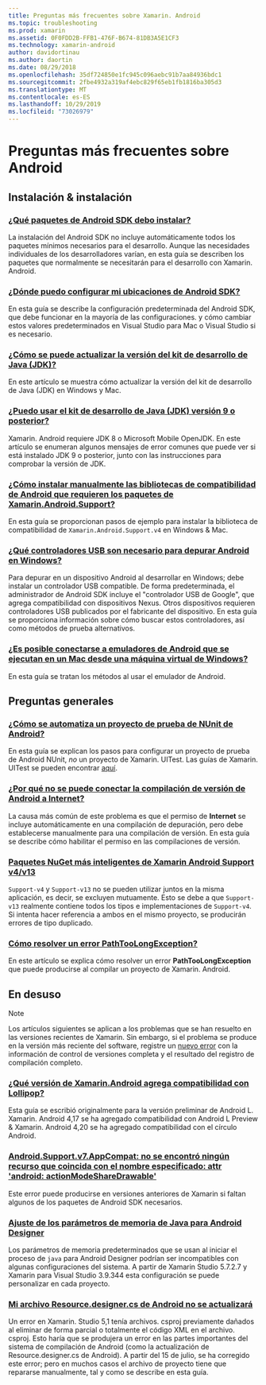```yaml
---
title: Preguntas más frecuentes sobre Xamarin. Android
ms.topic: troubleshooting
ms.prod: xamarin
ms.assetid: 0F0FDD2B-FFB1-476F-B674-81DB3A5E1CF3
ms.technology: xamarin-android
author: davidortinau
ms.author: daortin
ms.date: 08/29/2018
ms.openlocfilehash: 35df724850e1fc945c096aebc91b7aa84936bdc1
ms.sourcegitcommit: 2fbe4932a319af4ebc829f65eb1fb1816ba305d3
ms.translationtype: MT
ms.contentlocale: es-ES
ms.lasthandoff: 10/29/2019
ms.locfileid: "73026979"
---
```

# <a name="android-frequently-asked-questions"></a>Preguntas más frecuentes sobre Android

## <a name="installation--setup"></a>Instalación & instalación

### <a name="which-android-sdk-packages-should-i-installinstall-android-sdk-packagesmd"></a>[¿Qué paquetes de Android SDK debo instalar?](install-android-sdk-packages.md)

La instalación del Android SDK no incluye automáticamente todos los paquetes mínimos necesarios para el desarrollo. Aunque las necesidades individuales de los desarrolladores varían, en esta guía se describen los paquetes que normalmente se necesitarán para el desarrollo con Xamarin. Android.

### <a name="where-can-i-set-my-android-sdk-locationsandroid-sdk-locationmd"></a>[¿Dónde puedo configurar mi ubicaciones de Android SDK?](android-sdk-location.md)

En esta guía se describe la configuración predeterminada del Android SDK, que debe funcionar en la mayoría de las configuraciones. y cómo cambiar estos valores predeterminados en Visual Studio para Mac o Visual Studio si es necesario.

### <a name="how-do-i-update-the-java-development-kit-jdk-versionupdate-jdkmd"></a>[¿Cómo se puede actualizar la versión del kit de desarrollo de Java (JDK)?](update-jdk.md)

En este artículo se muestra cómo actualizar la versión del kit de desarrollo de Java (JDK) en Windows y Mac.

### <a name="can-i-use-java-development-kit-jdk-version-9-or-laterjdk9-errorsmd"></a>[¿Puedo usar el kit de desarrollo de Java (JDK) versión 9 o posterior?](jdk9-errors.md)

Xamarin. Android requiere JDK 8 o Microsoft Mobile OpenJDK. En este artículo se enumeran algunos mensajes de error comunes que puede ver si está instalado JDK 9 o posterior, junto con las instrucciones para comprobar la versión de JDK.

### <a name="how-can-i-manually-install-the-android-support-libraries-required-by-the-xamarinandroidsupport-packagesinstall-android-support-librarymd"></a>[¿Cómo instalar manualmente las bibliotecas de compatibilidad de Android que requieren los paquetes de Xamarin.Android.Support?](install-android-support-library.md)

En esta guía se proporcionan pasos de ejemplo para instalar la biblioteca de compatibilidad de `Xamarin.Android.Support.v4` en Windows & Mac.

### <a name="what-usb-drivers-do-i-need-to-debug-android-on-windowsandroid-drivers-debug-windowsmd"></a>[¿Qué controladores USB son necesario para depurar Android en Windows?](android-drivers-debug-windows.md)

Para depurar en un dispositivo Android al desarrollar en Windows; debe instalar un controlador USB compatible. De forma predeterminada, el administrador de Android SDK incluye el "controlador USB de Google", que agrega compatibilidad con dispositivos Nexus.
Otros dispositivos requieren controladores USB publicados por el fabricante del dispositivo. En esta guía se proporciona información sobre cómo buscar estos controladores, así como métodos de prueba alternativos.

### <a name="is-it-possible-to-connect-to-android-emulators-running-on-a-mac-from-a-windows-vmconnect-android-emulator-mac-windowsmd"></a>[¿Es posible conectarse a emuladores de Android que se ejecutan en un Mac desde una máquina virtual de Windows?](connect-android-emulator-mac-windows.md)

En esta guía se tratan los métodos al usar el emulador de Android.

## <a name="general-questions"></a>Preguntas generales

### <a name="how-do-i-automate-an-android-nunit-test-projectautomate-android-nunit-testmd"></a>[¿Cómo se automatiza un proyecto de prueba de NUnit de Android?](automate-android-nunit-test.md)

En esta guía se explican los pasos para configurar un proyecto de prueba de Android NUnit, _no_ un proyecto de Xamarin. UITest. Las guías de Xamarin. UITest se pueden encontrar [aquí](https://docs.microsoft.com/appcenter/test-cloud/preparing-for-upload/uitest).

### <a name="why-cant-my-android-release-build-connect-to-the-internetandroid-internetmd"></a>[¿Por qué no se puede conectar la compilación de versión de Android a Internet?](android-internet.md)

La causa más común de este problema es que el permiso de **Internet** se incluye automáticamente en una compilación de depuración, pero debe establecerse manualmente para una compilación de versión. En esta guía se describe cómo habilitar el permiso en las compilaciones de versión.

### <a name="smarter-xamarin-android-support-v4--v13-nuget-packagesandroid-support-v4v13-librariesmd"></a>[Paquetes NuGet más inteligentes de Xamarin Android Support v4/v13](android-support-v4v13-libraries.md)

`Support-v4` y `Support-v13` no se pueden utilizar juntos en la misma aplicación, es decir, se excluyen mutuamente. Esto se debe a que `Support-v13` realmente contiene todos los tipos e implementaciones de `Support-v4`. Si intenta hacer referencia a ambos en el mismo proyecto, se producirán errores de tipo duplicado.

### <a name="how-do-i-resolve-a-pathtoolongexception-errorpath-too-long-exceptionmd"></a>[Cómo resolver un error PathTooLongException?](path-too-long-exception.md)

En este artículo se explica cómo resolver un error **PathTooLongException** que puede producirse al compilar un proyecto de Xamarin. Android.

## <a name="deprecated"></a>En desuso

> [!NOTE]
> Los artículos siguientes se aplican a los problemas que se han resuelto en las versiones recientes de Xamarin. Sin embargo, si el problema se produce en la versión más reciente del software, registre un [nuevo error](~/cross-platform/troubleshooting/questions/howto-file-bug.md) con la información de control de versiones completa y el resultado del registro de compilación completo.

### <a name="what-version-of-xamarinandroid-added-lollipop-supportxa-lollipopmd"></a>[¿Qué versión de Xamarin.Android agrega compatibilidad con Lollipop?](xa-lollipop.md)

Esta guía se escribió originalmente para la versión preliminar de Android L. Xamarin. Android 4,17 se ha agregado compatibilidad con Android L Preview & Xamarin. Android 4,20 se ha agregado compatibilidad con el círculo Android.

### <a name="androidsupportv7appcompat---no-resource-found-that-matches-the-given-name-attr-androidactionmodesharedrawablemissing-action-mode-share-drawablemd"></a>[Android.Support.v7.AppCompat: no se encontró ningún recurso que coincida con el nombre especificado: attr 'android: actionModeShareDrawable'](missing-action-mode-share-drawable.md)

Este error puede producirse en versiones anteriores de Xamarin si faltan algunos de los paquetes de Android SDK necesarios.

### <a name="adjusting-java-memory-parameters-for-the-android-designerandroid-designer-java-memorymd"></a>[Ajuste de los parámetros de memoria de Java para Android Designer](android-designer-java-memory.md)

Los parámetros de memoria predeterminados que se usan al iniciar el proceso de `java` para Android Designer podrían ser incompatibles con algunas configuraciones del sistema. A partir de Xamarin Studio 5.7.2.7 y Xamarin para Visual Studio 3.9.344 esta configuración se puede personalizar en cada proyecto.

### <a name="my-android-resourcedesignercs-file-will-not-updateresource-designer-wont-updatemd"></a>[Mi archivo Resource.designer.cs de Android no se actualizará](resource-designer-wont-update.md)

Un error en Xamarin. Studio 5,1 tenía archivos. csproj previamente dañados al eliminar de forma parcial o totalmente el código XML en el archivo. csproj. Esto haría que se produjera un error en las partes importantes del sistema de compilación de Android (como la actualización de Resource.designer.cs de Android). A partir del 15 de julio, se ha corregido este error; pero en muchos casos el archivo de proyecto tiene que repararse manualmente, tal y como se describe en esta guía.
